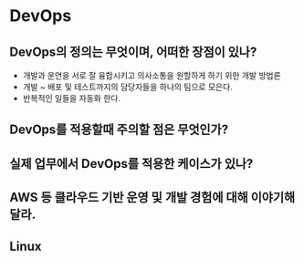 # DevOps

## DevOps의 정의는 무엇이며, 어떠한 장점이 있나?
+ 개발과 운연을 서로 잘 융합시키고 의사소통을 원할하게 하기 위한 개발 방법론
+ 개발 ~ 배포 및 테스트까지의 담당자들을 하나의 팀으로 모은다.
+ 반복적인 일들을 자동화 한다.

## DevOps를 적용할때 주의할 점은 무엇인가?

## 실제 업무에서 DevOps를 적용한 케이스가 있나?

## AWS 등 클라우드 기반 운영 및 개발 경험에 대해 이야기해달라.
 
## Linux



